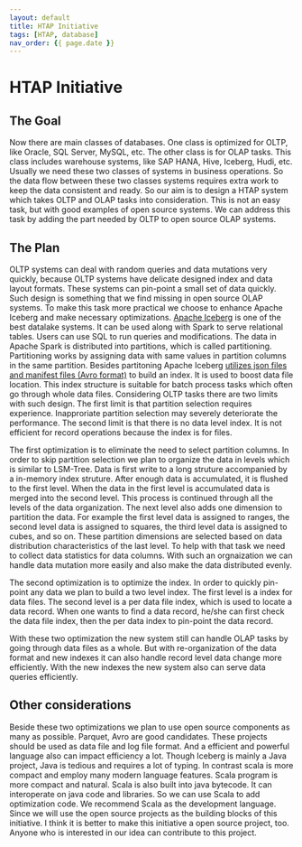 ```yaml
---
layout: default
title: HTAP Initiative
tags: [HTAP, database]
nav_order: {{ page.date }}
---
```



# HTAP Initiative


## The Goal

Now there are main classes of databases. One class is optimized for
OLTP, like Oracle, SQL Server, MySQL, etc. The other class is for OLAP
tasks. This class includes warehouse systems, like SAP HANA, Hive, Iceberg,
Hudi, etc. Usually we need these two classes of systems in business
operations. So the data flow between these two classes systems
requires extra work to keep the data consistent and ready. So our aim
is to design a HTAP system which takes OLTP and OLAP tasks into
consideration. This is not an easy task, but with good examples of
open source systems. We can address this task by adding the part
needed by OLTP to open source OLAP systems.


## The Plan

OLTP systems can deal with random queries and data mutations very
quickly, because OLTP systems have delicate designed index and data
layout formats. These systems can pin-point a small set of data
quickly. Such design is something that we find missing in open source
OLAP systems. To make this task more practical we choose to enhance
Apache Iceberg and make necessary optimizations. [Apache
Iceberg](https://iceberg.apache.org) is one of the best datalake systems. It can be used along with Spark to
serve relational tables. Users can use SQL to run queries and modifications. The data in Apache
Spark is distributed into partitions, which is called partitioning. Partitioning works by assigning data with same values in partition
columns in the same partition. Besides partitoning Apache Iceberg [utilizes json files and
manifest files (Avro format)](https://iceberg.apache.org/spec/) to build an index. It is used to
boost data file location. This index structure is suitable for batch process
tasks which often go through whole data files. Considering OLTP tasks there are two limits
with such design. The first limit is that partition selection requires
experience. Inapproriate partition selection may severely deteriorate the
performance. The second limit is that there is no data level index. It is
not efficient for record operations because the index is for files.

The first optimization is to eliminate the need to select partition
columns. In order to skip partition selection we plan to organize the
data in levels which is similar to LSM-Tree. Data is first write to a
long struture accompanied by a in-memory index struture. After enough data is
accumulated, it is flushed to the first level. When the data in the
first level is accumulated data is merged into the second level. This
process is continued through all the levels of the data
organization. The next level also adds one dimension to partition the
data. For example the first level data is assigned to ranges, the
second level data is assigned to squares, the third level data is
assigned to cubes, and so on. These partition dimensions are selected
based on data distribution characteristics of the last level. To help
with that task we need to collect data statistics for data
columns. With such an orgnaization we can handle data mutation more
easily and also make the data distributed evenly.

The second optimization is to optimize the index. In order to quickly
pin-point any data we plan to build a two level index. The first level
is a index for data files. The second level is a per data file index,
which is used to locate a data record. When one wants to find a data
record, he/she can first check the data file index, then the per data
index to pin-point the data record.

With these two optimization the new system still can handle OLAP
tasks by going through data files as a whole. But with re-organization
of the data format and new indexes it can also handle record level
data change more efficiently. With the new indexes the new system also
can serve data queries efficiently.


## Other considerations

Beside these two optimizations we plan to use open source
components as many as possible. Parquet, Avro are good
candidates. These projects should be used as data file and log file
format. And a efficient and powerful language also can impact
efficiency a lot. Though Iceberg is mainly a Java project, Java is
tedious and requires a lot of typing. In contrast scala is more
compact and employ many modern language features. Scala program is
more compact and natural. Scala is also built into java
bytecode. It can interoperate on java code and libraries. So we can
use Scala to add optimization code. We recommend Scala as the development
language.
Since we will use the open source projects as the building blocks of
this initiative. I think it is better to make this initiative a open
source project, too. Anyone who is interested in our idea can
contribute to this project.

